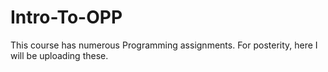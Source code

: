 # Intro-To-OPP
This course has numerous Programming assignments. For posterity, here I will be uploading these.
